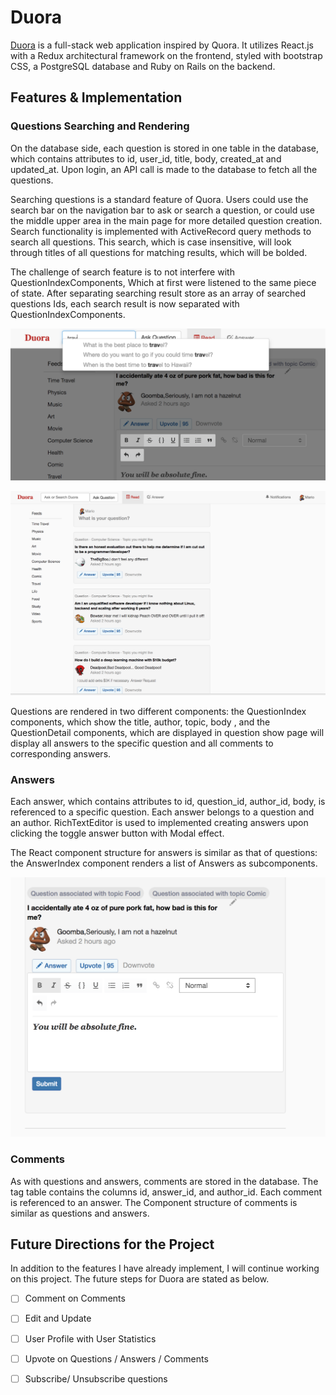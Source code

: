 # Duora

[heroku]: https://duora.herokuapp.com/ 
[Duora][heroku] is a full-stack web application inspired by Quora. It utilizes React.js with a Redux architectural framework on the frontend, styled with bootstrap CSS, a PostgreSQL database and Ruby on Rails on the backend.

## Features & Implementation

### Questions Searching and Rendering

On the database side, each question is stored in one table in the database, which contains attributes to id, user_id, title, body, created_at and updated_at. Upon login, an API call is made to the database to fetch all the questions.

Searching questions is a standard feature of Quora. Users could use the search bar on the navigation bar to ask or search a question, or could use the middle upper area in the main page for more detailed question creation. Search functionality is implemented with ActiveRecord query methods to search all questions. This search, which is case insensitive, will look through titles of all questions for matching results, which will be bolded.

The challenge of search feature is to not interfere with QuestionIndexComponents, Which at first were listened to the same piece of state. After separating searching result store as an array of searched questions Ids, each search result is now separated with QuestionIndexComponents.

![wireframes](docs/wireframes/search_result.png)

![wireframes](docs/wireframes/mainpage.png)


Questions are rendered in two different components: the QuestionIndex components, which show the title, author, topic, body , and the QuestionDetail components, which are displayed in question show page will display all answers to the specific question and all comments to corresponding answers.

### Answers

Each answer, which contains attributes to id, question_id, author_id, body, is referenced to a specific question. Each answer belongs to a question and an author.
RichTextEditor is used to implemented creating answers upon clicking the toggle answer button with Modal effect.

The React component structure for answers is similar as that of questions: the AnswerIndex component renders a list of Answers as subcomponents.

![wireframes](docs/wireframes/create_answer.png)

### Comments

As with questions and answers, comments are stored in the database. The tag table contains the columns id, answer_id, and author_id. Each comment is referenced to an answer. The Component structure of comments is similar as questions and answers.

## Future Directions for the Project

In addition to the features I have already implement, I will continue working on this project. The future steps for Duora are stated as below.

- [ ] Comment on Comments
- [ ] Edit and Update
- [ ] User Profile with User Statistics
- [ ] Upvote on Questions / Answers / Comments
- [ ] Subscribe/ Unsubscribe questions

